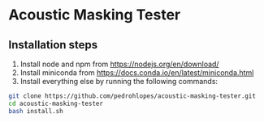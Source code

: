 # Acoustic Masking Tester


## Installation steps
1. Install node and npm from https://nodejs.org/en/download/
2. Install miniconda from https://docs.conda.io/en/latest/miniconda.html
3. Install everything else by running the following commands:
```bash
git clone https://github.com/pedrohlopes/acoustic-masking-tester.git
cd acoustic-masking-tester 
bash install.sh
```
